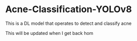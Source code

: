 # Acne-Classification-YOLOv8
This is a DL model that operates to detect and classify acne

This will be updated when I get back hom
